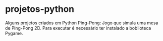 # projetos-python
Alguns projetos criados em Python
Ping-Pong: Jogo que simula uma mesa de Ping-Pong 2D. Para executar é necessário ter instalado a boblioteca Pygame.
